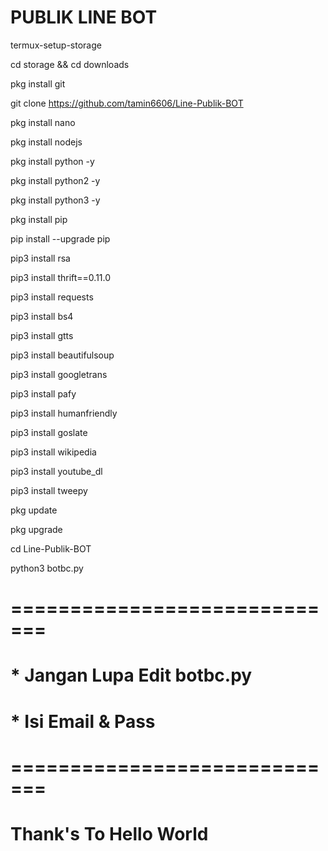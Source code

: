 # PUBLIK LINE BOT

termux-setup-storage

cd storage && cd downloads

pkg install git

git clone https://github.com/tamin6606/Line-Publik-BOT

pkg install nano

pkg install nodejs

pkg install python -y

pkg install python2 -y

pkg install python3 -y

pkg install pip

pip install --upgrade pip

pip3 install rsa

pip3 install thrift==0.11.0

pip3 install requests

pip3 install bs4

pip3 install gtts

pip3 install beautifulsoup

pip3 install googletrans

pip3 install pafy

pip3 install humanfriendly

pip3 install goslate

pip3 install wikipedia

pip3 install youtube_dl

pip3 install tweepy

pkg update

pkg upgrade

cd Line-Publik-BOT

python3 botbc.py

# =============================
# * Jangan Lupa Edit botbc.py
# * Isi Email & Pass
# =============================



#   Thank's To Hello World
